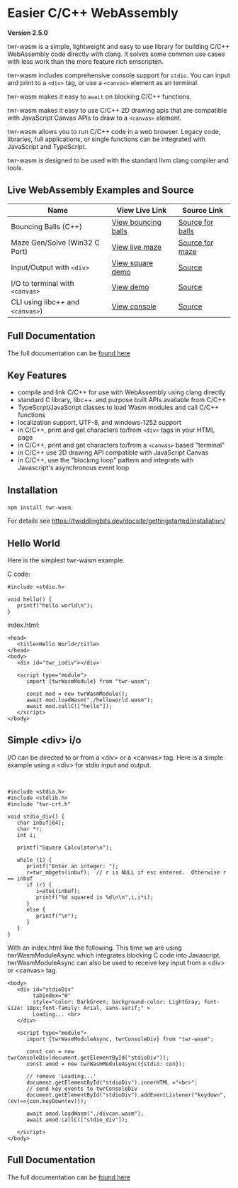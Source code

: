 # Easier C/C++ WebAssembly
**Version 2.5.0**

twr-wasm is a simple, lightweight and easy to use library for building C/C++ WebAssembly code directly with clang. It solves some common use cases with less work than the more feature rich emscripten. 

twr-wasm includes comprehensive console support for `stdio`.  You can input and print to a `<div>` tag, or use a `<canvas>` element as an terminal.

twr-wasm makes it easy to `await` on blocking C/C++ functions. 

twr-wasm makes it easy to use C/C++ 2D drawing apis that are compatible with JavaScript Canvas APIs to draw to a `<canvas>` element. 

twr-wasm allows you to run C/C++ code in a web browser. Legacy code, libraries, full applications, or single functions can be integrated with JavaScript and TypeScript.

twr-wasm is designed to be used with the standard llvm clang compiler and tools.

## Live WebAssembly Examples and Source

| Name | View Live Link | Source Link |
| --------- | ------------ | ----------- |
| Bouncing Balls (C++) | [View bouncing balls](https://twiddlingbits.dev/examples/dist/balls/index.html) | [Source for balls](https://github.com/twiddlingbits/twr-wasm/tree/main/examples/balls) |
| Maze Gen/Solve (Win32 C Port) | [View live maze](https://twiddlingbits.dev/examples/dist/maze/index.html) | [Source for maze](https://github.com/twiddlingbits/twr-wasm/tree/main/examples/maze) |
| Input/Output with `<div>` | [View square demo](https://twiddlingbits.dev/examples/dist/divcon/index.html) | [Source](https://github.com/twiddlingbits/twr-wasm/tree/main/examples/divcon) |
|I/O to terminal with `<canvas>`|[View demo](https://twiddlingbits.dev/examples/dist/terminal/index.html) |[Source](https://github.com/twiddlingbits/twr-wasm/tree/main/examples/terminal) |
|CLI using libc++ and `<canvas>`)| [View console](https://twiddlingbits.dev/examples/dist/tests-user/index.html) | [Source](https://github.com/twiddlingbits/twr-wasm/tree/main/examples/tests-user) |

## Full Documentation
The full documentation can be [found here](https://twiddlingbits.dev/docsite/)

## Key Features
   - compile and link C/C++ for use with WebAssembly using clang directly
   - standard C library, libc++. and purpose built APIs available from C/C++
   - TypeScrpt/JavaScript classes to load Wasm modules and call C/C++ functions
   - localization support, UTF-8, and windows-1252 support
   - in C/C++, print and get characters to/from `<div>` tags in your HTML page
   - in C/C++, print and get characters to/from a `<canvas>` based "terminal"
   - in C/C++ use 2D drawing API compatible with JavaScript Canvas
   - in C/C++, use the "blocking loop" pattern and integrate with Javascript's asynchronous event loop

## Installation
`npm install twr-wasm`. 

For details see https://twiddlingbits.dev/docsite/gettingstarted/installation/

## Hello World
Here is the simplest twr-wasm example.

C code:

~~~
#include <stdio.h>

void hello() {
   printf("hello world\n");
}
~~~

index.html:
~~~
<head>
   <title>Hello World</title>
</head>
<body>
   <div id="twr_iodiv"></div>

   <script type="module">
      import {twrWasmModule} from "twr-wasm";
      
      const mod = new twrWasmModule();
      await mod.loadWasm("./helloworld.wasm");
      await mod.callC(["hello"]);
   </script>
</body>
~~~



## Simple \<div> i/o
I/O can be directed to or from a \<div> or a \<canvas> tag.  Here is a simple example using a \<div> for stdio input and output.

 <br>

~~~
#include <stdio.h>
#include <stdlib.h>
#include "twr-crt.h"

void stdio_div() {
   char inbuf[64];
   char *r;
   int i;

   printf("Square Calculator\n");

   while (1) {
      printf("Enter an integer: ");
      r=twr_mbgets(inbuf);  // r is NULL if esc entered.  Otherwise r == inbuf
      if (r) {  
         i=atoi(inbuf);
         printf("%d squared is %d\n\n",i,i*i);
      }
      else {
         printf("\n");
      }
   }
}
~~~

With an index.html like the following.  This time we are using twrWasmModuleAsync which integrates blocking C code into Javascript.  twrWasmModuleAsync can also be used to receive key input from a \<div> or \<canvas> tag. 

~~~
<body>
   <div id="stdioDiv" 
        tabindex="0" 
        style="color: DarkGreen; background-color: LightGray; font-size: 18px;font-family: Arial, sans-serif;" >
        Loading... <br>
   </div>

   <script type="module">
      import {twrWasmModuleAsync, twrConsoleDiv} from "twr-wasm";

      const con = new twrConsoleDiv(document.getElementById("stdioDiv"));
      const amod = new twrWasmModuleAsync({stdio: con});

      // remove 'Loading...'
      document.getElementById("stdioDiv").innerHTML ="<br>"; 
      // send key events to twrConsoleDiv
      document.getElementById("stdioDiv").addEventListener("keydown",(ev)=>{con.keyDown(ev)});

      await amod.loadWasm("./divcon.wasm");
      await amod.callC(["stdio_div"]);

   </script>
</body>
~~~

## Full Documentation
The full documentation can be [found here](https://twiddlingbits.dev/)
